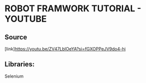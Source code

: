 # ROBOT FRAMWORK TUTORIAL - YOUTUBE
## Source
[link]https://youtu.be/ZV47LblOeYA?si=fGXOPPeJV9do4-hj

## Libraries:
Selenium